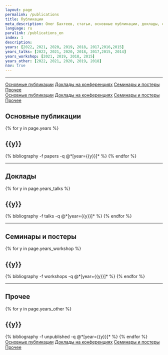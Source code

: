 ```yaml
---
layout: page
permalink: /publications
title: Публикации
meta_description: Олег Бахтеев, статьи, основные публикации, доклады, семинары, воркшопы
language: ru
paralink: /publications_en
index: 1
description: 
years: [2022, 2021, 2020, 2019, 2018, 2017,2016,2015]
years_talks: [2022, 2021, 2020, 2018, 2017,2015, 2014]
years_workshop: [2021, 2019, 2018, 2015]
years_other: [2022, 2021, 2020, 2019, 2018]
nav: true
---
```


---
<div class="btn-group-vertical btn-group-sm position-fixed  d-none d-xl-block"  style="left: -100px; top:200px " role="group">
  <a class="btn pub-btn"  href="#publications">Основные публикации</a>
  <a class="btn pub-btn" href="#talks">Доклады на конференциях</a>
  <a class="btn pub-btn" href="#workshops">Семинары и постеры</a>
  <a class="btn pub-btn" href="#other">Прочее</a>
</div>

<div class="btn-group-sm  d-xl-none"  role="group">
  <a class="btn"  href="#publications">Основные публикации</a>
  <a class="btn" href="#talks">Доклады на конференциях</a>
  <a class="btn" href="#workshops">Семинары и постеры</a>
  <a class="btn" href="#other">Прочее</a>
</div>

<div id="publications" style="position: relative; top:-75px; visibility: hidden; display: block;">
</div>
<div class="publications">
<h2>Основные публикации</h2>
{% for y in page.years %}
  <h2 class="year">{{y}}</h2>
  {% bibliography -f papers -q @*[year={{y}}]* %}
{% endfor %}
</div>

---
<div id="talks" style="position: relative; top:-75px; visibility: hidden; display: block;">
</div>
<div class="publications">
<h2>Доклады</h2>
{% for y in page.years_talks %}
  <h2 class="year">{{y}}</h2>
  {% bibliography -f talks -q @*[year={{y}}]* %}
{% endfor %}
</div>

---
<div id="workshops" style="position: relative; top:-75px; visibility: hidden; display: block;">
</div>
<div class="publications">
<h2>Семинары и постеры</h2>
{% for y in page.years_workshop %}
  <h2 class="year">{{y}}</h2>
  {% bibliography -f workshops -q @*[year={{y}}]* %}
{% endfor %}
</div>

---
<div id="other" style="position: relative; top:-75px; visibility: hidden; display: block;">
</div>
<div class="publications">
<h2>Прочее</h2>
{% for y in page.years_other %}
  <h2 class="year">{{y}}</h2>
  {% bibliography -f unpublished -q @*[year={{y}}]* %}
{% endfor %}
</div>

<div class="btn-group-sm  d-xl-none"  role="group">
  <a class="btn"  href="#publications">Основные публикации</a>
  <a class="btn" href="#talks">Доклады на конференциях</a>
  <a class="btn" href="#workshops">Семинары и постеры</a>
  <a class="btn" href="#other">Прочее</a>
</div>
